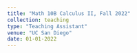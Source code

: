 ```yaml
---
title: "Math 10B Calculus II, Fall 2022"
collection: teaching
type: "Teaching Assistant"
venue: "UC San Diego"
date: 01-01-2022
---
```

